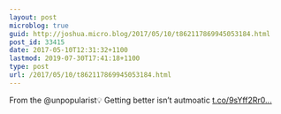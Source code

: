 ```yaml
---
layout: post
microblog: true
guid: http://joshua.micro.blog/2017/05/10/t862117869945053184.html
post_id: 33415
date: 2017-05-10T12:31:32+1100
lastmod: 2019-07-30T17:41:18+1100
type: post
url: /2017/05/10/t862117869945053184.html
---
```

From the @unpopularist💡 Getting better isn’t autmoatic [t.co/9sYff2Rr0...](https://t.co/9sYff2Rr0N)
